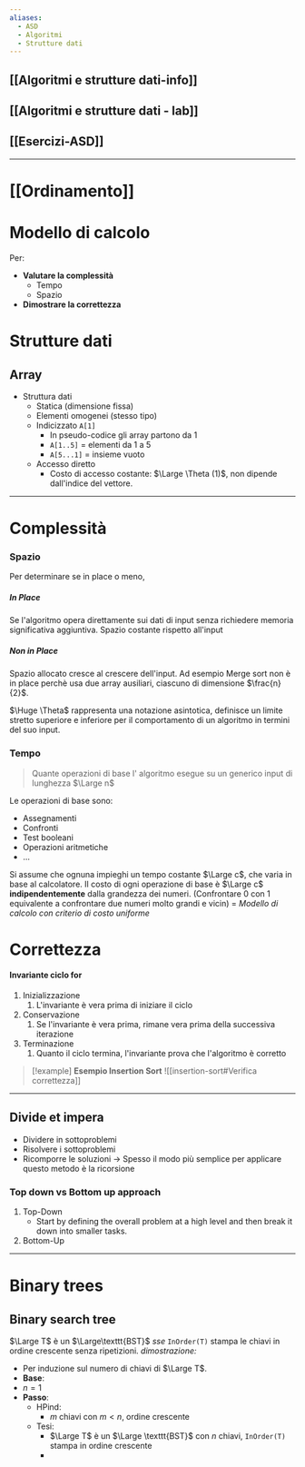 ```yaml
---
aliases:
  - ASD
  - Algoritmi
  - Strutture dati
---
```


## [[Algoritmi e strutture dati-info]]

## [[Algoritmi e strutture dati - lab]]
## [[Esercizi-ASD]]
---

# [[Ordinamento]]


# Modello di calcolo 
Per: 
- **Valutare la complessità**
	- Tempo
	- Spazio
- **Dimostrare la correttezza**

# Strutture dati 
## Array 
- Struttura dati 
	- Statica (dimensione fissa)
	- Elementi omogenei (stesso tipo)
	- Indicizzato `A[1]` 
		- In pseudo-codice gli array partono da 1 
		- `A[1..5]` = elementi da 1  a 5
		- `A[5...1]` = insieme vuoto 
	- Accesso diretto 
		- Costo di accesso costante: $\Large \Theta (1)$, non dipende dall'indice del vettore. 
---

# Complessità 

### Spazio 
Per determinare se in place o meno, 
##### In Place
Se l'algoritmo opera direttamente sui dati di input senza richiedere memoria significativa aggiuntiva. Spazio costante rispetto all'input
##### Non in Place
Spazio allocato cresce al crescere dell'input. Ad esempio Merge sort non è in place perchè usa due array ausiliari, ciascuno di dimensione $\frac{n}{2}$. 

$\Huge \Theta$ rappresenta una notazione asintotica, definisce un limite stretto superiore e inferiore per il comportamento di un algoritmo in termini del suo input. 
### Tempo 
> Quante operazioni di base l' algoritmo esegue su un generico input di lunghezza $\Large n$

Le operazioni di base sono: 
- Assegnamenti 
- Confronti 
- Test booleani
- Operazioni aritmetiche
- ...

Si assume che ognuna impieghi un tempo costante $\Large c$, che varia in base al calcolatore. 
Il costo di ogni operazione di base è $\Large c$ **indipendentemente** dalla grandezza dei numeri. (Confrontare 0 con 1 equivalente a confrontare due numeri molto grandi e vicin)
= *Modello di calcolo con criterio di costo uniforme*

# Correttezza
#### Invariante ciclo for 
1. Inizializzazione
	1. L'invariante è vera prima di iniziare il ciclo
2. Conservazione
	1. Se l'invariante è vera prima, rimane vera prima della successiva iterazione
3. Terminazione
	1. Quanto il ciclo termina, l'invariante prova che l'algoritmo è corretto

> [!example]  **Esempio Insertion Sort** 
 > ![[insertion-sort#Verifica correttezza]]
---

## Divide et impera

- Dividere in sottoproblemi 
- Risolvere i sottoproblemi
- Ricomporre le soluzioni 
-> Spesso il modo più semplice per applicare questo metodo è la ricorsione 

### Top down vs Bottom up approach
1. Top-Down 
	- Start by defining the overall problem at a high level and then break it down into smaller tasks. 
1. Bottom-Up




---

# Binary trees 
## Binary search tree 
$\Large T$ è un $\Large\texttt{BST}$ $sse$ `InOrder(T)` stampa le chiavi in ordine crescente senza ripetizioni. 
*dimostrazione:*
- Per induzione sul numero di chiavi di $\Large T$. 
- **Base**:
- $n = 1$
- **Passo**:
	- HPind:
		- $m$ chiavi con $m<n$, ordine crescente
	- Tesi: 
		- $\Large T$ è un $\Large \texttt{BST}$ con $n$ chiavi, `InOrder(T)` stampa in ordine crescente 
		- 
